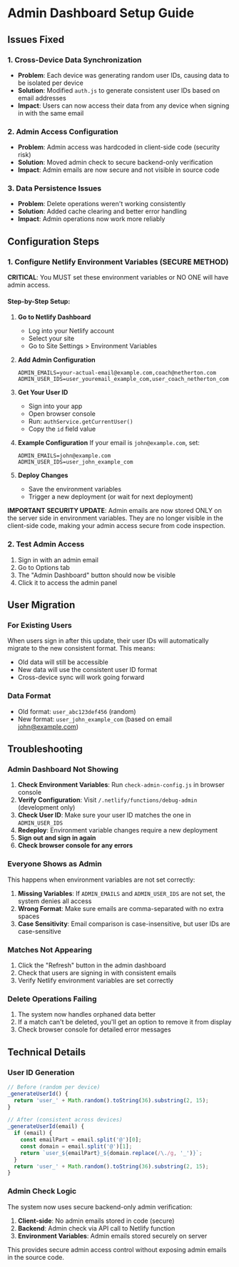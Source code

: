 # Admin Dashboard Setup Guide

## Issues Fixed

### 1. Cross-Device Data Synchronization
- **Problem**: Each device was generating random user IDs, causing data to be isolated per device
- **Solution**: Modified `auth.js` to generate consistent user IDs based on email addresses
- **Impact**: Users can now access their data from any device when signing in with the same email

### 2. Admin Access Configuration
- **Problem**: Admin access was hardcoded in client-side code (security risk)
- **Solution**: Moved admin check to secure backend-only verification
- **Impact**: Admin emails are now secure and not visible in source code

### 3. Data Persistence Issues
- **Problem**: Delete operations weren't working consistently
- **Solution**: Added cache clearing and better error handling
- **Impact**: Admin operations now work more reliably

## Configuration Steps

### 1. Configure Netlify Environment Variables (SECURE METHOD)

**CRITICAL**: You MUST set these environment variables or NO ONE will have admin access.

#### Step-by-Step Setup:

1. **Go to Netlify Dashboard**
   - Log into your Netlify account
   - Select your site
   - Go to Site Settings > Environment Variables

2. **Add Admin Configuration**
   ```
   ADMIN_EMAILS=your-actual-email@example.com,coach@netherton.com
   ADMIN_USER_IDS=user_youremail_example_com,user_coach_netherton_com
   ```

3. **Get Your User ID**
   - Sign into your app
   - Open browser console
   - Run: `authService.getCurrentUser()`
   - Copy the `id` field value

4. **Example Configuration**
   If your email is `john@example.com`, set:
   ```
   ADMIN_EMAILS=john@example.com
   ADMIN_USER_IDS=user_john_example_com
   ```

5. **Deploy Changes**
   - Save the environment variables
   - Trigger a new deployment (or wait for next deployment)

**IMPORTANT SECURITY UPDATE**: Admin emails are now stored ONLY on the server side in environment variables. They are no longer visible in the client-side code, making your admin access secure from code inspection.

### 2. Test Admin Access
1. Sign in with an admin email
2. Go to Options tab
3. The "Admin Dashboard" button should now be visible
4. Click it to access the admin panel

## User Migration

### For Existing Users
When users sign in after this update, their user IDs will automatically migrate to the new consistent format. This means:

- Old data will still be accessible
- New data will use the consistent user ID format
- Cross-device sync will work going forward

### Data Format
- Old format: `user_abc123def456` (random)
- New format: `user_john_example_com` (based on email john@example.com)

## Troubleshooting

### Admin Dashboard Not Showing
1. **Check Environment Variables**: Run `check-admin-config.js` in browser console
2. **Verify Configuration**: Visit `/.netlify/functions/debug-admin` (development only)
3. **Check User ID**: Make sure your user ID matches the one in `ADMIN_USER_IDS`
4. **Redeploy**: Environment variable changes require a new deployment
5. **Sign out and sign in again**
6. **Check browser console for any errors**

### Everyone Shows as Admin
This happens when environment variables are not set correctly:
1. **Missing Variables**: If `ADMIN_EMAILS` and `ADMIN_USER_IDS` are not set, the system denies all access
2. **Wrong Format**: Make sure emails are comma-separated with no extra spaces
3. **Case Sensitivity**: Email comparison is case-insensitive, but user IDs are case-sensitive

### Matches Not Appearing
1. Click the "Refresh" button in the admin dashboard
2. Check that users are signing in with consistent emails
3. Verify Netlify environment variables are set correctly

### Delete Operations Failing
1. The system now handles orphaned data better
2. If a match can't be deleted, you'll get an option to remove it from display
3. Check browser console for detailed error messages

## Technical Details

### User ID Generation
```javascript
// Before (random per device)
_generateUserId() {
  return 'user_' + Math.random().toString(36).substring(2, 15);
}

// After (consistent across devices)
_generateUserId(email) {
  if (email) {
    const emailPart = email.split('@')[0];
    const domain = email.split('@')[1];
    return `user_${emailPart}_${domain.replace(/\./g, '_')}`;
  }
  return 'user_' + Math.random().toString(36).substring(2, 15);
}
```

### Admin Check Logic
The system now uses secure backend-only admin verification:
1. **Client-side**: No admin emails stored in code (secure)
2. **Backend**: Admin check via API call to Netlify function
3. **Environment Variables**: Admin emails stored securely on server

This provides secure admin access control without exposing admin emails in the source code.